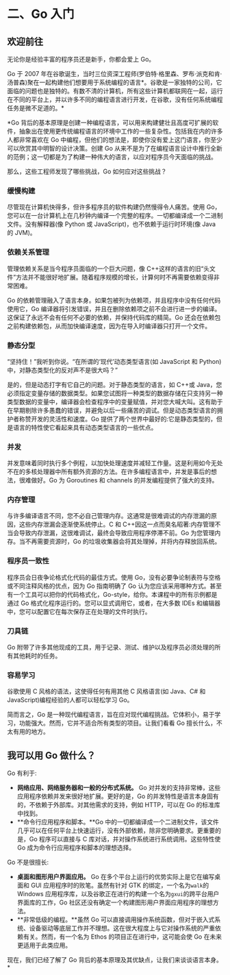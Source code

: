 # 二、Go 入门

## 欢迎前往

无论你是经验丰富的程序员还是新手，你都会爱上 Go。

Go 于 2007 年在谷歌诞生，当时三位资深工程师(罗伯特·格里森、罗布·派克和肯·汤普森)聚在一起构建他们想要用于系统编程的语言*。谷歌是一家独特的公司，它面临的问题也是独特的。有数不清的计算机，所有这些计算机都联网在一起，运行在不同的平台上，并以许多不同的编程语言进行开发，在谷歌，没有任何系统编程任务是微不足道的。*

 *Go 背后的基本原理是创建一种编程语言，可以用来构建健壮且高度可扩展的软件，抽象出在使用更传统编程语言的环境中工作的一些复杂性。包括我在内的许多人都非常喜欢在 Go 中编程，但他们的想法是，即使你没有爱上这门语言，你至少可以欣赏其中明智的设计决策。创建 Go 从来不是为了在编程语言设计中推行全新的范例；这一切都是为了构建一种伟大的语言，以应对程序员今天面临的挑战。

那么，这些工程师发现了哪些挑战，Go 如何应对这些挑战？

### 缓慢构建

尽管现在计算机快得多，但许多程序员的软件构建仍然慢得令人痛苦。使用 Go，您可以在一台计算机上在几秒钟内编译一个完整的程序。一切都编译成一个二进制文件。没有解释器(像 Python 或 JavaScript)，也不依赖于运行时环境(像 Java 的 JVM)。

### 依赖关系管理

管理依赖关系是当今程序员面临的一个巨大问题，像 C++这样的语言的旧“头文件”方法并不能很好地扩展。随着程序规模的增长，计算何时不再需要依赖变得非常困难。

Go 的依赖管理融入了语言本身。如果包被列为依赖项，并且程序中没有任何代码使用它，Go 编译器将引发错误，并且在删除依赖项之前不会进行进一步的编译。这保证了永远不会有任何不必要的依赖，并保持代码库的精简。Go 还会在依赖包之前构建依赖包，从而加快编译速度，因为在导入时编译器只打开一个文件。

### 静态分型

“坚持住！”我听到你说。“在所谓的‘现代’动态类型语言(如 JavaScript 和 Python)中，对静态类型化的反对声不是很大吗？”

是的，但是动态打字有它自己的问题。对于静态类型的语言，如 C++或 Java，您必须指定变量存储的数据类型。如果您试图将一种类型的数据存储在只支持另一种类型数据的变量中，编译器会检查程序中的变量赋值，并对您大喊大叫。这有助于在早期剔除许多愚蠢的错误，并避免以后一些痛苦的调试。但是动态类型语言的拥护者称赞开发的灵活性和速度。Go 提供了两个世界中最好的:它是静态类型的，但是语言的特性使它看起来具有动态类型语言的一些优点。

### 并发

并发意味着同时执行多个例程，以加快处理速度并减轻工作量。这是利用如今无处不在的多核处理器中所有额外资源的方法。在许多编程语言中，并发是事后的想法，很难做好。Go 为 Goroutines 和 channels 的并发编程提供了强大的支持。

### 内存管理

与许多编译语言不同，您不必自己管理内存。这通常是很难调试的内存泄漏的原因，这些内存泄漏会逐渐使系统停止。C 和 C++因这一点而臭名昭著:内存管理不当会导致内存泄漏，这很难调试，最终会导致应用程序停滞不前。Go 为您管理内存。当不再需要资源时，Go 的垃圾收集器会将其处理掉，并将内存释放回系统。

### 程序员一致性

程序员会日夜争论格式化代码的最佳方式。使用 Go，没有必要争论制表符与空格或不同注释风格的优点，因为 Go 指南明确了 Go 认为您应该采用哪种方式。甚至有一个工具可以把你的代码格式化，Go-style，给你。本课程中的所有示例都是通过 Go 格式化程序运行的。您可以显式调用它，或者，在大多数 IDEs 和编辑器中，您可以配置它在每次保存正在处理的文件时执行。

### 刀具链

Go 附带了许多其他现成的工具，用于记录、测试、维护以及程序员必须处理的所有其他耗时的任务。

### 容易学习

谷歌使用 C 风格的语法，这使得任何有用其他 C 风格语言(如 Java、C# 和 JavaScript)编程经验的人都可以轻松学习 Go。

简而言之，Go 是一种现代编程语言，旨在应对现代编程挑战。它体积小，易于学习，功能强大。然而，它并不适合所有类型的项目。让我们看看 Go 擅长什么，不太有用的地方。

## 我可以用 Go 做什么？

Go 有利于:

*   **网络应用、网络服务器和一般的分布式系统。** Go 对并发的支持非常棒，这些应用程序依赖并发来很好地扩展。更好的是，Go 的并发特性是语言本身固有的，不依赖于外部库。对其他需求的支持，例如 HTTP，可以在 Go 的标准库中找到。
*   **命令行应用程序和脚本。**Go 中的一切都编译成一个二进制文件，该文件几乎可以在任何平台上快速运行，没有外部依赖，除非您明确要求。更重要的是，Go 程序可以直接与 C 库对话，并对操作系统进行系统调用。这些特性使 Go 成为命令行应用程序和脚本的理想选择。

Go 不是很擅长:

*   **桌面和图形用户界面应用。** Go 在多个平台上运行的优势实际上是它在编写桌面和 GUI 应用程序时的败笔。虽然有针对 GTK 的绑定，一个名为`walk`的 Windows 应用程序库，以及谷歌正在进行的构建一个名为`gxui`的跨平台用户界面库的工作，Go 社区还没有确定一个构建图形用户界面应用程序的理想方法。
*   **非常低级的编程。**虽然 Go 可以直接调用操作系统函数，但对于嵌入式系统、设备驱动等底层工作并不理想。这在很大程度上与它对操作系统的严重依赖有关。然而，有一个名为 Ethos 的项目正在进行中，这可能会使 Go 在未来更适用于此类应用。

现在，我们已经了解了 Go 背后的基本原理及其优缺点，让我们来谈谈语言本身。*